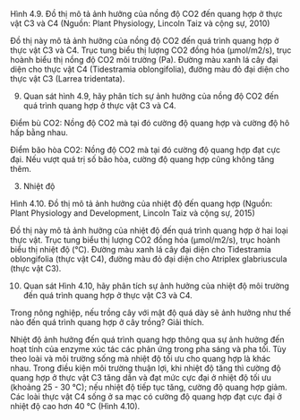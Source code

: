 Hình 4.9. Đồ thị mô tả ảnh hưởng của nồng độ CO2 đến quang hợp ở thực vật C3 và C4
(Nguồn: Plant Physiology, Lincoln Taiz và cộng sự, 2010)

Đồ thị này mô tả ảnh hưởng của nồng độ CO2 đến quá trình quang hợp ở thực vật C3 và C4. Trục tung biểu thị lượng CO2 đồng hóa (μmol/m2/s), trục hoành biểu thị nồng độ CO2 môi trường (Pa). Đường màu xanh lá cây đại diện cho thực vật C4 (Tidestramia oblongifolia), đường màu đỏ đại diện cho thực vật C3 (Larrea tridentata).

9. Quan sát hình 4.9, hãy phân tích sự ảnh hưởng của nồng độ CO2 đến quá trình quang hợp ở thực vật C3 và C4.

Điểm bù CO2: Nồng độ CO2 mà tại đó cường độ quang hợp và cường độ hô hấp bằng nhau.

Điểm bão hòa CO2: Nồng độ CO2 mà tại đó cường độ quang hợp đạt cực đại. Nếu vượt quá trị số bão hòa, cường độ quang hợp cũng không tăng thêm.

3. Nhiệt độ

Hình 4.10. Đồ thị mô tả ảnh hưởng của nhiệt độ đến quang hợp
(Nguồn: Plant Physiology and Development, Lincoln Taiz và cộng sự, 2015)

Đồ thị này mô tả ảnh hưởng của nhiệt độ đến quá trình quang hợp ở hai loại thực vật. Trục tung biểu thị lượng CO2 đồng hóa (μmol/m2/s), trục hoành biểu thị nhiệt độ (°C). Đường màu xanh lá cây đại diện cho Tidestramia oblongifolia (thực vật C4), đường màu đỏ đại diện cho Atriplex glabriuscula (thực vật C3).

10. Quan sát Hình 4.10, hãy phân tích sự ảnh hưởng của nhiệt độ môi trường đến quá trình quang hợp ở thực vật C3 và C4.

Trong nông nghiệp, nếu trồng cây với mật độ quá dày sẽ ảnh hưởng như thế nào đến quá trình quang hợp ở cây trồng? Giải thích.

Nhiệt độ ảnh hưởng đến quá trình quang hợp thông qua sự ảnh hưởng đến hoạt tính của enzyme xúc tác các phản ứng trong pha sáng và pha tối. Tùy theo loài và môi trường sống mà nhiệt độ tối ưu cho quang hợp là khác nhau. Trong điều kiện môi trường thuận lợi, khi nhiệt độ tăng thì cường độ quang hợp ở thực vật C3 tăng dần và đạt mức cực đại ở nhiệt độ tối ưu (khoảng 25 - 30 °C); nếu nhiệt độ tiếp tục tăng, cường độ quang hợp giảm. Các loài thực vật C4 sống ở sa mạc có cường độ quang hợp đạt cực đại ở nhiệt độ cao hơn 40 °C (Hình 4.10).